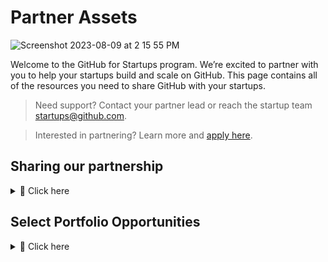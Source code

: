 # Partner Assets
![Screenshot 2023-08-09 at 2 15 55 PM](https://github.com/GitHub-for-Startups/Global-Repo/assets/104146251/e6ce8f96-f1d0-443f-a9c2-37952f701879)

   
Welcome to the GitHub for Startups program. We’re excited to partner with you to help your startups build and scale on GitHub. This page contains all of the resources you need to share GitHub with your startups.

> Need support? Contact your partner lead or reach the startup team startups@github.com.

> Interested in partnering? Learn more and [apply here](https://github.com/enterprise/startups#join-partners).

## Sharing our partnership
<details><summary>
📝 Click here

</summary>


**- [Access GitHub's Logos](https://github.com/logos)**

***How we bring startups into GitHub for Startups:***
1. Share your unique partner link provided in your partnership welcome email.
2. Startup application is responded to in 1-2 days.
3. If eligible, they’re welcomed into our program.

***Language for sharing our partnership:***

</summary>

Hi founders,

Happy to share that we've partnered with GitHub for Startups, a program dedicated to accelerating early-stage companies building with GitHub. It includes startup-friendly pricing, GTM support, and opportunities across their global startup community.

> Apply here to get started.
- The startup team will respond to your application within a few business days.

**Offer:**
- Up to 20 seats of [GitHub Enterprise](https://github.com/pricing), free for one year (50% off year two).
- {NEW} Up to 20 seats of [GitHub Advanced Security](https://resources.github.com/contact/security/), 50% off for one year (25% off year two).
  * If you’re interested in Advanced Security, reach out to startups@github.com as it’s not yet published. 

**Eligibility:** Must be a portfolio company, Series A or earlier, and new to these products.

</details> 

## Select Portfolio Opportunities
<details><summary>
🚀 Click here


</summary>

Have an exciting portfolio company using GitHub we should consider either of these opportunities? Encourage them to apply! Be sure to flag any applications to your partnerships lead for expedited review.

> **Founder livestream**: Our new founder series, "[Start It Up Wednesday](https://www.youtube.com/playlist?list=PL0lo9MOBetEG3s9zocf4H1UiaS44ZL-W0)," where founders share what they're building with the entire GitHub community over GitHub's socials.
- [Application Form](https://forms.gle/tzRFRKMBxmSXfdPk9).

> **Startup Customer Case Study**: We're accepting GitHub acceleration stories to share with the world [here](https://github.com/customer-stories?type=enterprise).
- [Application Form](https://forms.gle/tzRFRKMBxmSXfdPk9).
